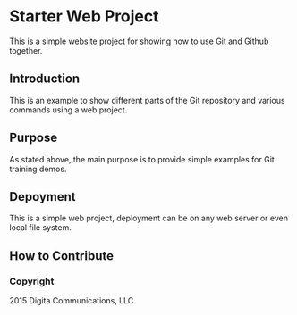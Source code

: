 # Starter Web Project

This is a simple website project for showing how to use Git and Github together.

## Introduction

This is an example to show different parts of the Git repository and various commands using a web project.

## Purpose

As stated above, the main purpose is to provide simple examples for Git training demos.

## Depoyment

This is a simple web project, deployment can be on any web server or even local file system.

## How to Contribute

### Copyright

2015 Digita Communications, LLC.